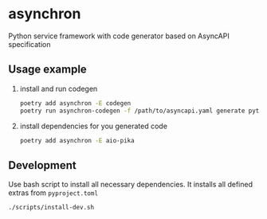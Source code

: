 # asynchron

Python service framework with code generator based on AsyncAPI specification

## Usage example

1) install and run codegen
    ```bash
    poetry add asynchron -E codegen
    poetry run asynchron-codegen -f /path/to/asyncapi.yaml generate python-aio-pika -o /output/dir
    ```
2) install dependencies for you generated code
    ```bash
    poetry add asynchron -E aio-pika
    ```

## Development

Use bash script to install all necessary dependencies. It installs all defined extras from `pyproject.toml`

```bash
./scripts/install-dev.sh
```
